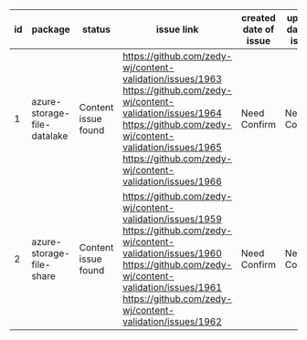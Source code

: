 
| id | package | status | issue link | created date of issue | update date of issue | run date of pipeline | pipeline run link |
|----|---------|--------|------------|-----------------------|----------------------| ---------------------| ----------------- |
| 1 | azure-storage-file-datalake | Content issue found | https://github.com/zedy-wj/content-validation/issues/1963 https://github.com/zedy-wj/content-validation/issues/1964 https://github.com/zedy-wj/content-validation/issues/1965 https://github.com/zedy-wj/content-validation/issues/1966  | Need Confirm | Need Confirm | 5/14/2025 8:49:29 AM | https://dev.azure.com/v-wenjyu/content-validation-automation/_build/results?buildId=41 |
| 2 | azure-storage-file-share | Content issue found | https://github.com/zedy-wj/content-validation/issues/1959 https://github.com/zedy-wj/content-validation/issues/1960 https://github.com/zedy-wj/content-validation/issues/1961 https://github.com/zedy-wj/content-validation/issues/1962  | Need Confirm | Need Confirm | 5/14/2025 8:49:29 AM | https://dev.azure.com/v-wenjyu/content-validation-automation/_build/results?buildId=41 |